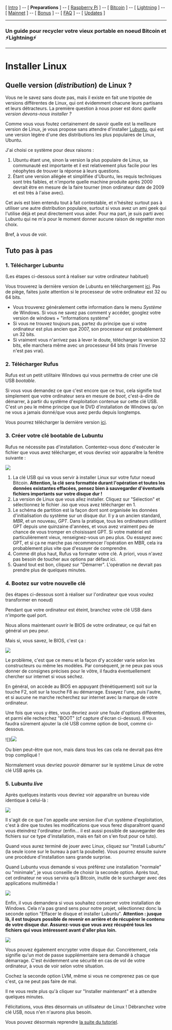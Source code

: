 [ [Intro](README.md) ] -- [ **Preparations** ] -- [ [Raspberry Pi](raspibolt_20_pi.md) ] -- [ [Bitcoin](raspibolt_30_bitcoin.md) ] -- [ [Lightning](raspibolt_40_lnd.md) ] -- [ [Mainnet](raspibolt_50_mainnet.md) ] -- [ [Bonus](raspibolt_60_bonus.md) ] -- [ [FAQ](raspibolt_faq.md) ] -- [ [Updates](raspibolt_updates.md) ]

-------
### Un guide pour recycler votre vieux portable en noeud Bitcoin et ⚡Lightning️⚡
--------

# Installer Linux

## Quelle version (_distribution_) de Linux ?

Vous ne le savez sans doute pas, mais il existe en fait une tripotée de versions différentes de Linux, qui ont évidemment chacune leurs partisans et leurs détracteurs. La première question à nous poser est donc _quelle version devons-nous installer ?_

Comme vous vous foutez certainement de savoir quelle est la meilleure version de Linux, je vous propose sans attendre d'installer [Lubuntu](https://lubuntu.net/), qui est une version légère d'une des distributions les plus populaires de Linux, Ubuntu. 

J'ai choisi ce système pour deux raisons :
1. Ubuntu étant une, sinon la version la plus populaire de Linux, sa communauté est importante et il est relativement plus facile pour les néophytes de trouver la réponse à leurs questions.
2. Étant une version allégée et simplifiée d'Ubuntu, les requis techniques sont très faibles, et n'importe quelle machine produite après 2000 devrait être en mesure de la faire tourner (mon ordinateur date de 2009 et est très à l'aise avec).

Cet avis est bien entendu tout à fait contestable, et n'hésitez surtout pas à utiliser une autre distribution populaire, surtout si vous avez un ami geek qui l'utilise déjà et peut directement vous aider. Pour ma part, je suis parti avec Lubuntu qui ne m'a pour le moment donner aucune raison de regretter mon choix. 

Bref, à vous de voir.

## Tuto pas à pas

### 1. Télécharger Lubuntu

(Les étapes ci-dessous sont à réaliser sur votre ordinateur habituel)

Vous trouverez la dernière version de Lubuntu en téléchargement [ici](https://lubuntu.net/downloads/). Pas de piège, faites juste attention si le processeur de votre ordinateur est 32 ou 64 bits. 

* Vous trouverez généralement cette information dans le menu _Système_ de Windows. Si vous ne savez pas comment y accéder, googlez votre version de windows + "informations système"
* Si vous ne trouvez toujours pas, partez du principe que si votre ordinateur est plus ancien que 2007, son processeur est probablement un 32 bits.
* Si vraiment vous n'arrivez pas à lever le doute, télécharger la version 32 bits, elle marchera même avec un processeur 64 bits (mais l'inverse n'est pas vrai).

### 2. Télécharger Rufus

Rufus est un petit utilitaire Windows qui vous permettra de créer une clé USB _bootable_.

Si vous vous demandez ce que c'est encore que ce truc, cela signifie tout simplement que votre ordinateur sera en mesure de _boot_, c'est-à-dire de démarrer, à partir du système d'exploitation contenue sur cette clé USB. C'est un peu le même principe que le DVD d'installation de Windows qu'on ne vous a jamais donné/que vous avez perdu depuis longtemps. 

Vous pourrez télécharger la dernière version [ici](https://rufus.akeo.ie/).

### 3. Créer votre clé bootable de Lubuntu

Rufus ne nécessite pas d'installation. Contentez-vous donc d'exécuter le fichier que vous avez télécharger, et vous devriez voir apparaître la fenêtre suivante :

![](../images/Tuto_linux2.PNG)

1. La clé USB qui va vous servir à installer Linux sur votre futur noeud Bitcoin. **Attention, la clé sera formattée durant l'opération et toutes les données existantes effacées, pensez bien à sauvegarder d'éventuels fichiers importants sur votre disque dur !**
2. La version de Linux que vous allez installer. Cliquez sur "Sélection" et sélectionnez le fichier .iso que vous avez télécharger en 1.
3. Le schéma de partition est la façon dont sont organisée les données d'initialisation du système sur un disque dur. Il y a un ancien standard, _MBR_, et un nouveau, _GPT_. Dans la pratique, tous les ordinateurs utilisent GPT depuis une quinzaine d'années, et vous avez vraiment peu de chance de vous tromper en choisissant GPT. Si votre matériel est particulièrement vieux, renseignez-vous un peu plus. Ou essayez avec GPT, et si ça ne marche pas recommencer l'opération en MBR, cela ira probablement plus vite que d'essayer de comprendre. 
4. Comme dit plus haut, Rufus va formater votre clé. A priori, vous n'avez pas besoin de toucher aux options par défaut ici. 
5. Quand tout est bon, cliquez sur "Démarrer". L'opération ne devrait pas prendre plus de quelques minutes. 

### 4. Bootez sur votre nouvelle clé 

(les étapes ci-dessous sont à réaliser sur l'ordinateur que vous voulez transformer en noeud)

Pendant que votre ordinateur est éteint, branchez votre clé USB dans n'importe quel port. 

Nous allons maintenant ouvrir le BIOS de votre ordinateur, ce qui fait en général un peu peur.

Mais si, vous savez, le BIOS, c'est ça :

![](../images/Bios1.JPG)

Le problème, c'est que ce menu et la façon d'y accéder varie selon les constructeurs ou même les modèles. Par conséquent, je ne peux pas vous donner de consignes précises pour le vôtre, il faudra éventuellement chercher sur internet si vous séchez.

En général, on accède au BIOS en appuyant (frénétiquement) soit sur la touche F2, soit sur la touche F8 au démarrage. Essayez l'une, puis l'autre, et si aucune ne marche recherchez sur internet avec la marque de votre ordinateur. 

Une fois que vous y êtes, vous devriez avoir une foule d'options différentes, et parmi elle recherchez "BOOT" (cf capture d'écran ci-dessus). Il vous faudra sûrement ajouter la clé USB comme option de boot, comme ci-dessous.

![](![](../images/Bios2.JPG)

Ou bien peut-être que non, mais dans tous les cas cela ne devrait pas être trop compliqué !

Normalement vous devriez pouvoir démarrer sur le système Linux de votre clé USB après ça. 

### 5. Lubuntu _live_

Après quelques instants vous devriez voir apparaître un bureau vide identique à celui-là :

![](../images/Lubuntu1.JPG)

Il s'agit de ce que l'on appelle une version _live_ d'un système d'exploitation, c'est à dire que toutes les modifications que vous ferez disparaîtront quand vous éteindrez l'ordinateur (enfin... il est aussi possible de sauvegarder des fichiers sur ce type d'installation, mais en fait on s'en fout pour ce tuto).

Quand vous aurez terminé de jouer avec Linux, cliquez sur "Install Lubuntu" (la seule icone sur le bureau à part la poubelle). Vous pourrez ensuite suivre une procédure d'installation sans grande surprise.

Quand Lubuntu vous demande si vous préférez une installation "normale" ou "minimale", je vous conseille de choisir la seconde option. Après tout, cet ordinateur ne vous servira qu'à Bitcoin, inutile de le surcharger avec des applications multimédia !

![](../images/Lubuntu2.JPG)

Enfin, il vous demandera si vous souhaitez conserver votre installation de Windows. Cela n'a pas grand sens pour notre projet, sélectionnez donc la seconde option "Effacer le disque et installer Lubuntu". 
**Attention : jusque là, il est toujours possible de revenir en arrière et de récupérer le contenu de votre disque dur. Assurez-vous que vous avez récupéré tous les fichiers qui vous intéressent avant d'aller plus loin.**

![](../images/Lubuntu3.JPG)

Vous pouvez également encrypter votre disque dur. Concrètement, cela signifie qu'un mot de passe supplémentaire sera demandé à chaque démarrage. C'est évidemment une sécurité en cas de vol de votre ordinateur, à vous de voir selon votre situation. 

Cochez la seconde option LVM, même si vous ne comprenez pas ce que c'est, ça ne peut pas faire de mal.

Il ne vous reste plus qu'à cliquer sur "Installer maintenant" et à attendre quelques minutes. 

Félicitations, vous êtes désormais un utilisateur de Linux ! Débranchez votre clé USB, nous n'en n'aurons plus besoin. 

Vous pouvez désormais reprendre [la suite du tutoriel](old_laptop_10_preparations.md).